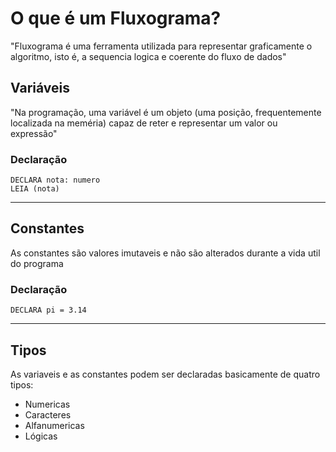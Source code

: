 # O que é um Fluxograma?

"Fluxograma é uma ferramenta utilizada para representar graficamente o algoritmo, isto é, a sequencia logica e coerente do fluxo de dados"

## Variáveis

"Na programação, uma variável é um objeto (uma posição, frequentemente localizada na meméria) capaz de reter e representar um valor ou expressão"

### Declaração

```
DECLARA nota: numero
LEIA (nota)
```
---

## Constantes

As constantes são valores  imutaveis e não são alterados durante a vida util do programa

### Declaração

```
DECLARA pi = 3.14
```

---
## Tipos

As variaveis e as constantes podem ser declaradas basicamente de quatro tipos:

- Numericas
- Caracteres
- Alfanumericas
- Lógicas